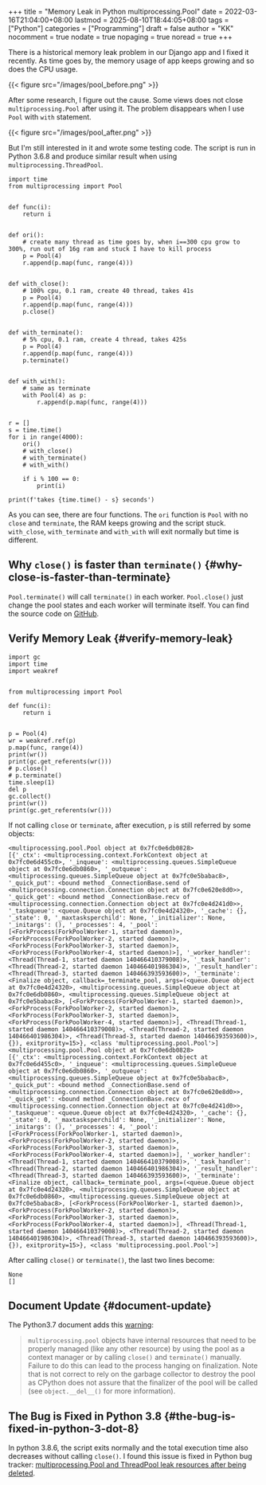 +++
title = "Memory Leak in Python multiprocessing.Pool"
date = 2022-03-16T21:04:00+08:00
lastmod = 2025-08-10T18:44:05+08:00
tags = ["Python"]
categories = ["Programming"]
draft = false
author = "KK"
nocomment = true
nodate = true
nopaging = true
noread = true
+++

There is a historical memory leak problem in our Django app and I fixed it recently. As time goes by, the memory usage of app keeps growing and so does the CPU usage.

{{< figure src="/images/pool_before.png" >}}

After some research, I figure out the cause. Some views does not close `multiprocessing.Pool` after using it. The problem disappears when I use `Pool` with `with` statement.

{{< figure src="/images/pool_after.png" >}}

But I'm still interested in it and wrote some testing code. The script is run in Python 3.6.8 and produce similar result when using `multiprocessing.ThreadPool`.

```python3
import time
from multiprocessing import Pool


def func(i):
    return i


def ori():
    # create many thread as time goes by, when i==300 cpu grow to 300%, run out of 16g ram and stuck I have to kill process
    p = Pool(4)
    r.append(p.map(func, range(4)))


def with_close():
    # 100% cpu, 0.1 ram, create 40 thread, takes 41s
    p = Pool(4)
    r.append(p.map(func, range(4)))
    p.close()


def with_terminate():
    # 5% cpu, 0.1 ram, create 4 thread, takes 425s
    p = Pool(4)
    r.append(p.map(func, range(4)))
    p.terminate()


def with_with():
    # same as terminate
    with Pool(4) as p:
        r.append(p.map(func, range(4)))


r = []
s = time.time()
for i in range(4000):
    ori()
    # with_close()
    # with_terminate()
    # with_with()

    if i % 100 == 0:
        print(i)

print(f'takes {time.time() - s} seconds')
```

As you can see, there are four functions. The `ori` function is `Pool` with no `close` and `terminate`, the RAM keeps growing and the script stuck. `with_close`, `with_terminate` and `with_with` will exit normally but time is different.


## Why `close()` is faster than `terminate()` {#why-close-is-faster-than-terminate}

`Pool.terminate()` will call `terminate()` in each worker. `Pool.close()` just change the pool states and each worker will terminate itself. You can find the source code on [GitHub](https://github.com/python/cpython/blob/v3.6.8/Lib/multiprocessing/pool.py).


## Verify Memory Leak {#verify-memory-leak}

```python3
import gc
import time
import weakref


from multiprocessing import Pool

def func(i):
    return i


p = Pool(4)
wr = weakref.ref(p)
p.map(func, range(4))
print(wr())
print(gc.get_referents(wr()))
# p.close()
# p.terminate()
time.sleep(1)
del p
gc.collect()
print(wr())
print(gc.get_referents(wr()))
```

If not calling `close` or `terminate`, after execution, `p` is still referred by some objects:

```nil
<multiprocessing.pool.Pool object at 0x7fc0e6db0828>
[{'_ctx': <multiprocessing.context.ForkContext object at 0x7fc0e6d455c0>, '_inqueue': <multiprocessing.queues.SimpleQueue object at 0x7fc0e6db0860>, '_outqueue': <multiprocessing.queues.SimpleQueue object at 0x7fc0e5babac8>, '_quick_put': <bound method _ConnectionBase.send of <multiprocessing.connection.Connection object at 0x7fc0e620e8d0>>, '_quick_get': <bound method _ConnectionBase.recv of <multiprocessing.connection.Connection object at 0x7fc0e4d241d0>>, '_taskqueue': <queue.Queue object at 0x7fc0e4d24320>, '_cache': {}, '_state': 0, '_maxtasksperchild': None, '_initializer': None, '_initargs': (), '_processes': 4, '_pool': [<ForkProcess(ForkPoolWorker-1, started daemon)>, <ForkProcess(ForkPoolWorker-2, started daemon)>, <ForkProcess(ForkPoolWorker-3, started daemon)>, <ForkProcess(ForkPoolWorker-4, started daemon)>], '_worker_handler': <Thread(Thread-1, started daemon 140466410379008)>, '_task_handler': <Thread(Thread-2, started daemon 140466401986304)>, '_result_handler': <Thread(Thread-3, started daemon 140466393593600)>, '_terminate': <Finalize object, callback=_terminate_pool, args=(<queue.Queue object at 0x7fc0e4d24320>, <multiprocessing.queues.SimpleQueue object at 0x7fc0e6db0860>, <multiprocessing.queues.SimpleQueue object at 0x7fc0e5babac8>, [<ForkProcess(ForkPoolWorker-1, started daemon)>, <ForkProcess(ForkPoolWorker-2, started daemon)>, <ForkProcess(ForkPoolWorker-3, started daemon)>, <ForkProcess(ForkPoolWorker-4, started daemon)>], <Thread(Thread-1, started daemon 140466410379008)>, <Thread(Thread-2, started daemon 140466401986304)>, <Thread(Thread-3, started daemon 140466393593600)>, {}), exitprority=15>}, <class 'multiprocessing.pool.Pool'>]
<multiprocessing.pool.Pool object at 0x7fc0e6db0828>
[{'_ctx': <multiprocessing.context.ForkContext object at 0x7fc0e6d455c0>, '_inqueue': <multiprocessing.queues.SimpleQueue object at 0x7fc0e6db0860>, '_outqueue': <multiprocessing.queues.SimpleQueue object at 0x7fc0e5babac8>, '_quick_put': <bound method _ConnectionBase.send of <multiprocessing.connection.Connection object at 0x7fc0e620e8d0>>, '_quick_get': <bound method _ConnectionBase.recv of <multiprocessing.connection.Connection object at 0x7fc0e4d241d0>>, '_taskqueue': <queue.Queue object at 0x7fc0e4d24320>, '_cache': {}, '_state': 0, '_maxtasksperchild': None, '_initializer': None, '_initargs': (), '_processes': 4, '_pool': [<ForkProcess(ForkPoolWorker-1, started daemon)>, <ForkProcess(ForkPoolWorker-2, started daemon)>, <ForkProcess(ForkPoolWorker-3, started daemon)>, <ForkProcess(ForkPoolWorker-4, started daemon)>], '_worker_handler': <Thread(Thread-1, started daemon 140466410379008)>, '_task_handler': <Thread(Thread-2, started daemon 140466401986304)>, '_result_handler': <Thread(Thread-3, started daemon 140466393593600)>, '_terminate': <Finalize object, callback=_terminate_pool, args=(<queue.Queue object at 0x7fc0e4d24320>, <multiprocessing.queues.SimpleQueue object at 0x7fc0e6db0860>, <multiprocessing.queues.SimpleQueue object at 0x7fc0e5babac8>, [<ForkProcess(ForkPoolWorker-1, started daemon)>, <ForkProcess(ForkPoolWorker-2, started daemon)>, <ForkProcess(ForkPoolWorker-3, started daemon)>, <ForkProcess(ForkPoolWorker-4, started daemon)>], <Thread(Thread-1, started daemon 140466410379008)>, <Thread(Thread-2, started daemon 140466401986304)>, <Thread(Thread-3, started daemon 140466393593600)>, {}), exitprority=15>}, <class 'multiprocessing.pool.Pool'>]
```

After calling `close()` or `terminate()`, the last two lines become:

```nil
None
[]
```


## Document Update {#document-update}

The Python3.7 document adds this [warning](https://docs.python.org/3.7/library/multiprocessing.html#multiprocessing.pool.Pool):

> `multiprocessing.pool` objects have internal resources that need to be properly managed (like any other resource) by using the pool as a context manager or by calling `close()` and `terminate()` manually. Failure to do this can lead to the process hanging on finalization.
> Note that is not correct to rely on the garbage collector to destroy the pool as CPython does not assure that the finalizer of the pool will be called (see `object.__del__()` for more information).


## The Bug is Fixed in Python 3.8 {#the-bug-is-fixed-in-python-3-dot-8}

In python 3.8.6, the script exits normally and the total execution time also decreases without calling `close()`. I found this issue is fixed in Python bug tracker: [multiprocessing.Pool and ThreadPool leak resources after being deleted](https://bugs.python.org/issue34172).
